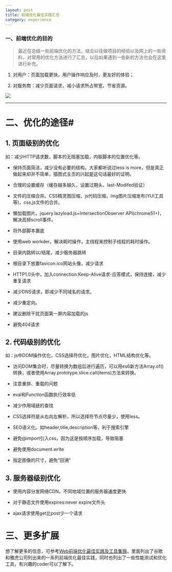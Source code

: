 ```yaml
---
layout: post
title: 前端优化最佳实践汇总
category: experience
---
```


### 一、前端优化的目的

> 最近在总结一些前端优化的方法，结合以往做项目的经验以及网上的一些资料，对常用的优化方法进行了汇总，以后如果遇到一些新的方法也会在这里进行补充。

1. 对用户：页面加载更快，用户操作响应及时，更友好的体验；

2. 对服务商：减少页面请求，减小请求所占带宽，节省资源。

![](http://i.imgur.com/WjHtaQh.jpg)

---

# 二、优化的途径#

## 1. 页面级别的优化 ##

如：减少HTTP请求数，脚本的无阻塞加载，内联脚本的位置优化等。

- 保持页面简洁，减少没有必要的结构。大家都听说过less is more，但是真正做起来却并不简单，插图式主页的兴起是这句话最好的证明。

- 合理的设置缓存（缓存越多越久，设置过期头、last-Modifed验证）

- 文件的压缩合并。CSS精灵图压缩，js代码压缩，img图片压缩发布(YUI工具等)，css,js文件的合并。

- 懒加载图片。jquery.lazyload.js+IntersectionObserver API(chrome51+)，解决高频scroll事件。

- 将外部脚本置底

- 使用web workder。解决耗时操作，主线程来控制子线程的耗时操作。

- 目录内跳转以/结尾，减少服务器跳转

- 根目录下放置favicon.ico网站头像，减少请求

- HTTP1.0头中，加入connection:Keep-Alive请求-应答模式，保持连接，减少重复请求

- 减少DNS请求，即减少不同域名的请求。

- 减少重定向。

- 建议删除干扰页面第一屏内容加载的js

- 避免404请求


## 2. 代码级别的优化 ##

如：js中DOM操作优化，CSS选择符优化，图片优化，HTML结构优化等。

- 访问DOM集合时，尽量转换为数组后进行遍历，可以用es6新方法Array.of()转换，或者使用Array.prototype.slice.call(items)方法来转换。

- 注意重排、重载的问题

- eval和Function函数执行效率低

- 减少作用域链的查找

- CSS选择符是从右向左解析，所以选择符节点尽量少，使用less。

- SEO语义化。如header,title,description等，利于搜索引擎

- 避免@import引入css，因为这是按顺序加载，导致阻塞

- 避免使用document.write

- 指定图像的尺寸，避免“回溯”

## 3. 服务器级别优化 ##

- 使用内容分发网络CDN，不同地域位置的服务器速度更快

- 对于静态文件使用expires:never expire文件头

- ajax请求使用get比post少一个请求

# 三、更多扩展 #

想了解更多的信息，可参考[Web前端优化最佳实践及工具集锦](http://www.csdn.net/article/2013-09-23/2817020-web-performance-optimization)，里面列出了谷歌和雅虎公司列出来的一系列前端优化最佳实践，同时也列出了一些性能测试和优化工具，有兴趣的coder可以了解下。

